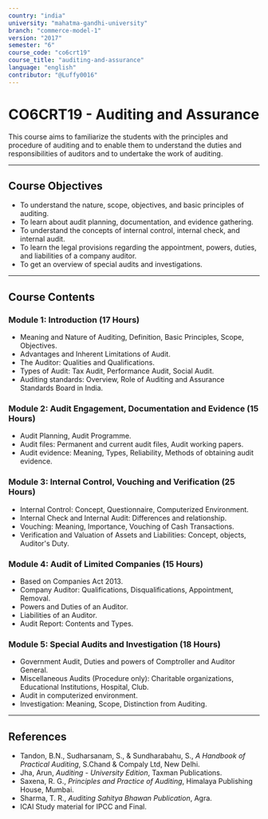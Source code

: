 ```yaml
---
country: "india"
university: "mahatma-gandhi-university"
branch: "commerce-model-1"
version: "2017"
semester: "6"
course_code: "co6crt19"
course_title: "auditing-and-assurance"
language: "english"
contributor: "@Luffy0016"
---
```

# CO6CRT19 - Auditing and Assurance

This course aims to familiarize the students with the principles and procedure of auditing and to enable them to understand the duties and responsibilities of auditors and to undertake the work of auditing.

---
## Course Objectives

* To understand the nature, scope, objectives, and basic principles of auditing.
* To learn about audit planning, documentation, and evidence gathering.
* To understand the concepts of internal control, internal check, and internal audit.
* To learn the legal provisions regarding the appointment, powers, duties, and liabilities of a company auditor.
* To get an overview of special audits and investigations.

---
## Course Contents

### Module 1: Introduction (17 Hours)
* Meaning and Nature of Auditing, Definition, Basic Principles, Scope, Objectives.
* Advantages and Inherent Limitations of Audit.
* The Auditor: Qualities and Qualifications.
* Types of Audit: Tax Audit, Performance Audit, Social Audit.
* Auditing standards: Overview, Role of Auditing and Assurance Standards Board in India.

### Module 2: Audit Engagement, Documentation and Evidence (15 Hours)
* Audit Planning, Audit Programme.
* Audit files: Permanent and current audit files, Audit working papers.
* Audit evidence: Meaning, Types, Reliability, Methods of obtaining audit evidence.

### Module 3: Internal Control, Vouching and Verification (25 Hours)
* Internal Control: Concept, Questionnaire, Computerized Environment.
* Internal Check and Internal Audit: Differences and relationship.
* Vouching: Meaning, Importance, Vouching of Cash Transactions.
* Verification and Valuation of Assets and Liabilities: Concept, objects, Auditor's Duty.

### Module 4: Audit of Limited Companies (15 Hours)
* Based on Companies Act 2013.
* Company Auditor: Qualifications, Disqualifications, Appointment, Removal.
* Powers and Duties of an Auditor.
* Liabilities of an Auditor.
* Audit Report: Contents and Types.

### Module 5: Special Audits and Investigation (18 Hours)
* Government Audit, Duties and powers of Comptroller and Auditor General.
* Miscellaneous Audits (Procedure only): Charitable organizations, Educational Institutions, Hospital, Club.
* Audit in computerized environment.
* Investigation: Meaning, Scope, Distinction from Auditing.

---
## References
* Tandon, B.N., Sudharsanam, S., & Sundharabahu, S., *A Handbook of Practical Auditing*, S.Chand & Compaly Ltd, New Delhi.
* Jha, Arun, *Auditing - University Edition*, Taxman Publications.
* Saxena, R. G., *Principles and Practice of Auditing*, Himalaya Publishing House, Mumbai.
* Sharma, T. R., *Auditing Sahitya Bhawan Publication*, Agra.
* ICAI Study material for IPCC and Final.